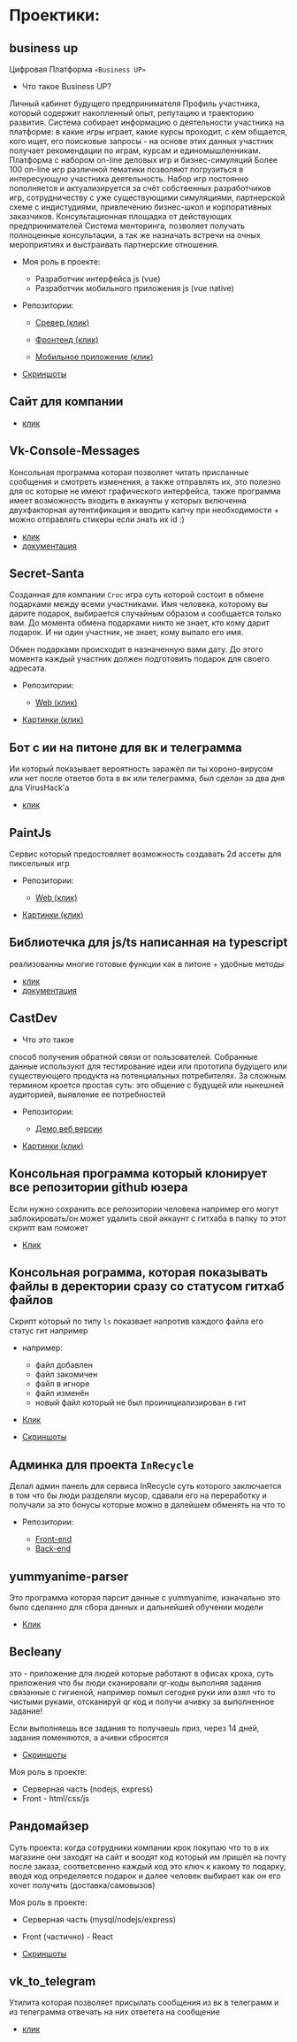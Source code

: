 # Проектики:

## business up

Цифровая Платформа
`«Business UP»`

- Что такое Business UP?

Личный кабинет будущего предпринимателя
Профиль участника, который содержит накопленный опыт, репутацию и траекторию развития. Система собирает информацию о деятельности участника на платформе: в какие игры играет, какие курсы проходит, с кем общается, кого ищет, его поисковые запросы - на основе этих данных участник получает рекомендации по играм, курсам и единомышленникам.
Платформа с набором on-line деловых игр и бизнес-симуляций
Более 100 on-line игр различной тематики позволяют погрузиться в интересующую участника деятельность. Набор игр постоянно пополняется и актуализируется за счёт собственных разработчиков игр, сотрудничеству с уже существующими симуляциями, партнерской схеме с индистудиями, привлечению бизнес-школ и корпоративных заказчиков.
Консультационная площадка от действующих предпринимателей
Система менторинга, позволяет получать полноценные консультации, а так же назначать встречи на очных мероприятиях и выстраивать партнерские отношения.

- Моя роль в проекте:
    - Разработчик интерфейса js (vue)
    - Разработчик мобильного приложения js (vue native)

-  Репозитории:

    - [Сревер (клик)](https://github.com/nik19ta/business-up-server)

    - [Фронтенд (клик)](https://github.com/nik19ta/BisUp-Vue)

    - [Мобильное приложение (клик)](https://github.com/nik19ta/bisup-mobile-application.git)

- [Скриншоты](https://drive.google.com/drive/folders/1I0WNQ58pmzOe-5GhixSCb-sEXf71nWvr?usp=sharing)

## Сайт для компании 

- [клик](https://drive.google.com/drive/folders/1NsPh3zk2DcSEgLKLGQPnzjxYW5IJBCp2?usp=sharing)


## Vk-Console-Messages

Консольная программа которая позволяет читать присланные сообщения и смотреть изменения, а также отправлять их, это полезно для ос которые не имеют графического интерфейса, также программа имеет возможность входить в аккаунты у которых включенна двухфакторная аутентификация и вводить капчу при необходимости + можно отправлять стикеры если знать их id :)

- [клик](https://github.com/nik19ta/Vk-Console-Messages)
- [документация](https://github.com/nik19ta/Vk-Console-Messages/blob/master/README.md)


## Secret-Santa

Созданная для компании `Croc` игра суть которой состоит в обмене подарками между всеми участниками. Имя человека, которому вы дарите подарок, выбирается случайным образом и сообщается только вам. До момента обмена подарками никто не знает, кто кому дарит подарок. И ни один участник, не знает, кому выпало его имя.

Обмен подарками происходит в назначенную вами дату. До этого момента каждый участник должен подготовить подарок для своего адресата.

-  Репозитории:

    - [Web (клик)](https://github.com/nik19ta/Secret-Santa)


- [Картинки (клик)](https://drive.google.com/drive/folders/1xvfejlV6IBOXDREQ3a5QkS3Bal_ZtG0C?usp=sharing)

## Бот с ии на питоне для вк и телеграмма 

Ии который показывает вероятность заражёл ли ты короно-вирусом или нет после ответов бота в вк или телеграмма, был сделан за два дня дла VirusHack'а

- [клик](https://github.com/nik19ta/VirusHackBot)

## PaintJs

Сервис который предостовляет возможность создавать 2d ассеты для пиксельных игр 

-  Репозитории:

    - [Web (клик)](https://github.com/nik19ta/PaintJs.git)

- [Картинки (клик)](https://drive.google.com/drive/folders/1ejSRiHGixxOYkOPfK4EaAvBkaOF7JQj1?usp=sharing)


## Библиотечка для js/ts написанная на typescript 

реализованны многие готовые функции как в питоне + удобные методы

- [клик](https://github.com/nik19ta/syntactic_sugar)
- [документация](https://github.com/nik19ta/syntactic_sugar/blob/master/README.md)


## CastDev

- Что это такое 

способ получения обратной связи от пользователей. Собранные данные используют для тестирование идеи или прототипа будущего или существующего продукта на потенциальных потребителях. За сложным термином кроется простая суть: это общение с будущей или нынешней аудиторией, выявление ее потребностей

-  Репозитории:

    - [Демо веб версии](https://nik19ta.github.io/CastDev/)

- [Картинки (клик)](https://drive.google.com/drive/folders/1dULu4ZdGhX2YBW2oNAEXMfQ9R5ojw1YF?usp=sharing)


## Консольная программа который клонирует все репозитории github юзера

Если нужно сохранить все репозитории человека например его могут заблокировать/он может удалить свой аккаунт с гитхаба в папку то этот скрипт вам поможет 

- [Клик](https://github.com/nik19ta/scripts/blob/master/gca.py)

## Консольная рограмма, которая показывать файлы в деректории сразу со статусом гитхаб файлов

Скрипт который по типу `ls` показвает напротив каждого файла его статус гит например 

- например:
    - файл добавлен 
    - файл закомичен
    - файл в игноре 
    - файл изменён 
    - новый файл который не был проинициализирован в гит

- [Клик](https://github.com/nik19ta/scripts/blob/master/l.py)

- [Скриншоты](https://drive.google.com/drive/folders/1tqX9MH2PjGjMUjVZcUEn5y8aDgMq9ZGp?usp=sharing)


## Админка для проекта `InRecycle`

Делал админ панель для сервиса InRecycle суть которого заключается в том что бы люди разделяли мусор, сдавали его на переработку и получали за это бонусы которые можно в далейшем обменять на что то 

-  Репозитории:

    - [Front-end](https://github.com/nik19ta/inRecycle-Admin-Panel.git)
    - [Back-end](https://github.com/nik19ta/inRecycle.git)




## yummyanime-parser

Это программа которая парсит данные с yummyanime, изначально это было сделанно для сбора данных и дальнейшей обучении модели

- [Клик](https://github.com/nik19ta/yummyanime-parser.git)

## Becleany 

это - приложение для людей которые работают в офисах крока, суть приложения что бы люди сканировали qr-коды выполняя задания связанные с гигиеной, например помыл сегодня руки или взял что то чистыми руками, отсканируй qr код и получи ачивку за выполненное задание!

Если выполняешь все задания то получаешь приз, через 14 дней, задания поменяются, а ачивки сбросятся


- [Скриншоты](https://drive.google.com/drive/folders/18ABpKZPbF7PWi8BILUxbJxSIbFJ8DhkV?usp=sharing)

Моя роль в проекте:
- Серверная часть (nodejs, express)
- Front - html/css/js

## Рандомайзер

Суть проекта: когда сотрудники компании крок покупаю что то в их магазине они заходят на сайт и воодят код который им пришёл на почту после заказа, соответсвенно каждый код это ключ к какому то подарку, вводя код определяется подарок и далее человек выбирает как он его хочет получить (доставка/самовызов)

Моя роль в проекте:
- Серверная часть (mysql/nodejs/express)
- Front (частично) - React

- [Скриншоты](https://drive.google.com/drive/folders/1XbRbSxGg-UwoNhumBtE7ihz2p1EvEcvW?usp=sharing)

## vk_to_telegram

Утилита которая позволяет присылать сообщения из вк в телеграмм и из телеграмма отвечать на них  ответета на сообщение

- [клик](https://github.com/nik19ta/vk_to_telegram)

